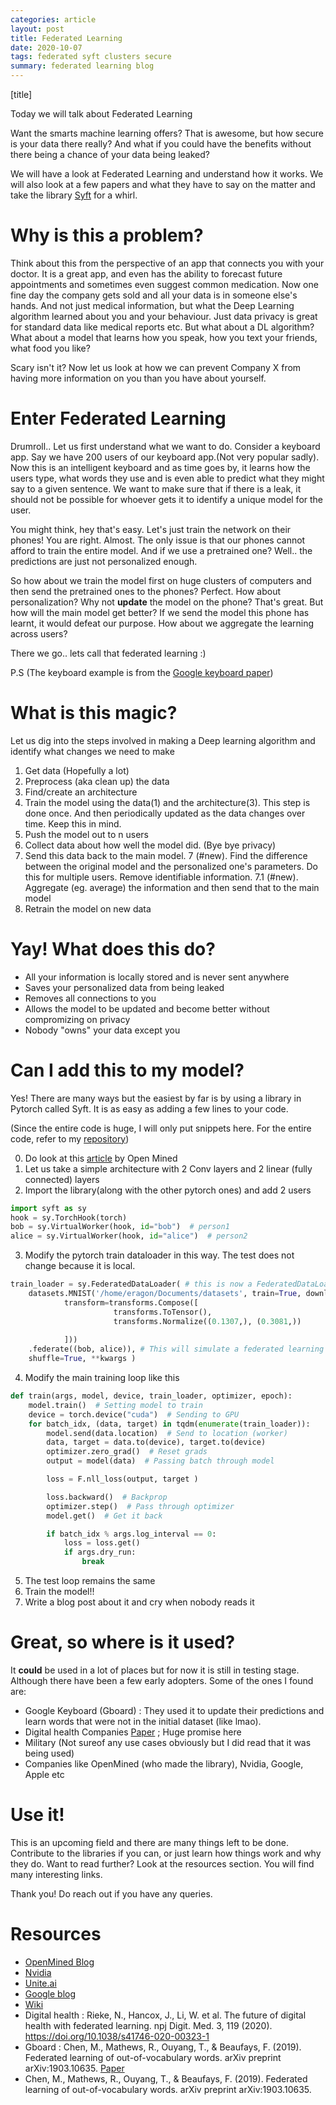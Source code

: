 ```yaml
---
categories: article
layout: post
title: Federated Learning
date: 2020-10-07
tags: federated syft clusters secure
summary: federated learning blog
---
```


[title]

Today we will talk about Federated Learning

Want the smarts machine learning offers? That is awesome, but how secure is your data there really? And what if you could have the benefits without there being a chance of your data being leaked? 

We will have a look at Federated Learning and understand how it works. We will also look at a few papers and what they have to say on the matter and take the library [Syft](https://github.com/OpenMined/PySyft/) for a whirl.

# Why is this a problem?

Think about this from the perspective of an app that connects you with your doctor. It is a great app, and even has the ability to forecast future appointments and sometimes even suggest common medication. Now one fine day the company gets sold and all your data is in someone else's hands. And not just medical information, but what the Deep Learning algorithm learned about you and your behaviour. 
Just data privacy is great for standard data like medical reports etc. But what about a DL algorithm?
What about a model that learns how you speak, how you text your friends, what food you like? 

Scary isn't it? 
Now let us look at how we can prevent Company X from having more information on you than you have about yourself.

# Enter Federated Learning

Drumroll.. 
Let us first understand what we want to do. 
Consider a keyboard app. Say we have 200 users of our keyboard app.(Not very popular sadly). Now this is an intelligent keyboard and as time goes by, it learns how the users type, what words they use and is even able to predict what they might say to a given sentence. We want to make sure that if there is a leak, it should not be possible for whoever gets it to identify a unique model for the user.

You might think, hey that's easy. Let's just train the network on their phones!
You are right. Almost.
The only issue is that our phones cannot afford to train the entire model. And if we use a pretrained one? Well.. the predictions are just not personalized enough.

So how about we train the model first on huge clusters of computers and then send the pretrained ones to the phones? Perfect. How about personalization? Why not **update** the model on the phone? 
That's great. But how will the main model get better? If we send the model this phone has learnt, it would defeat our purpose.
How about we aggregate the learning across users? 

There we go.. lets call that federated learning :)

P.S (The keyboard example is from the [Google keyboard paper](https://arxiv.org/pdf/1903.10635.pdf))

# What is this magic?

Let us dig into the steps involved in making a Deep learning algorithm and identify what changes we need to make

1. Get data (Hopefully a lot)
2. Preprocess (aka clean up) the data
3. Find/create an architecture
4. Train the model using the data(1) and the architecture(3). This step is done once. And then periodically updated as the data changes over time. Keep this in mind.
5. Push the model out to n users
6. Collect data about how well the model did. (Bye bye privacy)
7. Send this data back to the main model.
7 (#new). Find the difference between the original model and the personalized one's parameters. Do this for multiple users. Remove identifiable information.
7.1 (#new). Aggregate (eg. average) the information and then send that to the main model
8. Retrain the model on new data

# Yay! What does this do?

- All your information is locally stored and is never sent anywhere
- Saves your personalized data from being leaked
- Removes all connections to you
- Allows the model to be updated and become better without compromizing on privacy
- Nobody "owns" your data except you

# Can I add this to my model? 

Yes! There are many ways but the easiest by far is by using a library in Pytorch called Syft. It is as easy as adding a few lines to your code.

(Since the entire code is huge, I will only put snippets here. For the entire code, refer to my [repository](https://github.com/SubhadityaMukherjee/pytorchTutorialRepo/tree/master/FederatedLearningPySyft))

0. Do look at this [article](https://blog.openmined.org/upgrade-to-federated-learning-in-10-lines/) by Open Mined
1. Let us take a simple architecture with 2 Conv layers and 2 linear (fully connected) layers
2. Import the library(along with the other pytorch ones) and add 2 users
```py
import syft as sy
hook = sy.TorchHook(torch)
bob = sy.VirtualWorker(hook, id="bob")  # person1
alice = sy.VirtualWorker(hook, id="alice")  # person2
```
3. Modify the pytorch train dataloader in this way. The test does not change because it is local.
```py
train_loader = sy.FederatedDataLoader( # this is now a FederatedDataLoader
    datasets.MNIST('/home/eragon/Documents/datasets', train=True, download=True,
            transform=transforms.Compose([
                       transforms.ToTensor(),
                       transforms.Normalize((0.1307,), (0.3081,))
                   
            ]))
    .federate((bob, alice)), # This will simulate a federated learning system
    shuffle=True, **kwargs )
```
4. Modify the main training loop like this
```py
def train(args, model, device, train_loader, optimizer, epoch):
    model.train()  # Setting model to train
    device = torch.device("cuda")  # Sending to GPU
    for batch_idx, (data, target) in tqdm(enumerate(train_loader)):
        model.send(data.location)  # Send to location (worker)
        data, target = data.to(device), target.to(device)
        optimizer.zero_grad()  # Reset grads
        output = model(data)  # Passing batch through model

        loss = F.nll_loss(output, target )

        loss.backward()  # Backprop
        optimizer.step()  # Pass through optimizer
        model.get()  # Get it back

        if batch_idx % args.log_interval == 0:
            loss = loss.get()
            if args.dry_run:
                break
```
5. The test loop remains the same
6. Train the model!!
7. Write a blog post about it and cry when nobody reads it

# Great, so where is it used?

It **could** be used in a lot of places but for now it is still in testing stage. Although there have been a few early adopters. Some of the ones I found are:
- Google Keyboard (Gboard) : They used it to update their predictions and learn words that were not in the initial dataset (like lmao).
- Digital health Companies [Paper](https://doi.org/10.1038/s41746-020-00323-1)  ; Huge promise here
- Military (Not sureof any use cases obviously but I did read that it was being used)
- Companies like OpenMined (who made the library), Nvidia, Google, Apple etc

# Use it!

This is an upcoming field and there are many things left to be done. Contribute to the libraries if you can, or just learn how things work and why they do. Want to read further? Look at the resources section. You will find many interesting links.

Thank you! Do reach out if you have any queries.

# Resources

- [OpenMined Blog](https://blog.openmined.org/upgrade-to-federated-learning-in-10-lines/)
- [Nvidia](https://blogs.nvidia.com/blog/2019/10/13/what-is-federated-learning/)
- [Unite.ai](https://www.unite.ai/what-is-federated-learning/)
- [Google blog](https://ai.googleblog.com/2017/04/federated-learning-collaborative.html)
- [Wiki](https://en.wikipedia.org/wiki/Federated_learning)
- Digital health : Rieke, N., Hancox, J., Li, W. et al. The future of digital health with federated learning. npj Digit. Med. 3, 119 (2020). https://doi.org/10.1038/s41746-020-00323-1
- Gboard : Chen, M., Mathews, R., Ouyang, T., & Beaufays, F. (2019). Federated learning of out-of-vocabulary words. arXiv preprint arXiv:1903.10635. [Paper](https://arxiv.org/pdf/1903.10635.pdf)
- Chen, M., Mathews, R., Ouyang, T., & Beaufays, F. (2019). Federated learning of out-of-vocabulary words. arXiv preprint arXiv:1903.10635.



